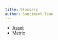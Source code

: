```yaml
---
title: Glossary
author: Santiment Team
---
```


- [Asset](/glossary/asset/)
- [Metric](/glossary/metric/)
